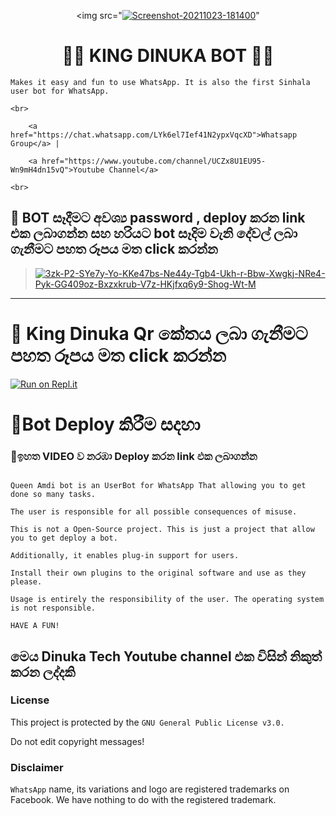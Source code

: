 <div align="center">

  <img src="<a href="https://ibb.co/crD8FYK"><img src="https://i.ibb.co/3CBFNR5/Screenshot-20211023-181400.jpg" alt="Screenshot-20211023-181400" border="0"></a>"

  <h1> 🤖🤖 KING DINUKA BOT 💎👸</h1>

</div>

<p align="center">

    Makes it easy and fun to use WhatsApp. It is also the first Sinhala user bot for WhatsApp.

    <br>

        <a href="https://chat.whatsapp.com/LYk6el7Ief41N2ypxVqcXD">Whatsapp Group</a> |

        <a href="https://www.youtube.com/channel/UCZx8U1EU95-Wn9mH4dn15vQ">Youtube Channel</a>

    <br>

</p>

## 👑 BOT සෑදීමට අවශ්‍ය password , deploy කරන link එක ලබාගන්න සහ හරියට bot සෑදිම වැනි දේවල් ලබා ගැනීමට පහත රූපය මත click කරන්න 

> [<a href="https://imgbb.com/"><img src="https://i.ibb.co/DgkXYJS/3zk-P2-SYe7y-Yo-KKe47bs-Ne44y-Tgb4-Ukh-r-Bbw-Xwgkj-NRe4-Pyk-GG409oz-Bxzxkrub-V7z-HKjfxq6y9-Shog-Wt-M.jpg" alt="3zk-P2-SYe7y-Yo-KKe47bs-Ne44y-Tgb4-Ukh-r-Bbw-Xwgkj-NRe4-Pyk-GG409oz-Bxzxkrub-V7z-HKjfxq6y9-Shog-Wt-M" border="0"></a>](https://youtube.com/channel/UC-P4xVFvCgqQuUx9PrN2DIA)

----

# 👑 King Dinuka Qr කේතය ලබා ගැනීමට පහත රූපය මත click කරන්න

[![Run on Repl.it](https://raw.githubusercontent.com/Sew01RaviduManoj01KingAndQueen/QueenSew/master/resources/gif/qr-scan.gif)](https://replit.com/@yasasdileepa/King-Dinuka?v=1)

#  👑Bot Deploy කිරීම සදහා

### 👑ඉහත VIDEO ව නරඹා Deploy කරන link එක ලබාගන්න


  

  
  
    
  
   
  
   
  
 


```

Queen Amdi bot is an UserBot for WhatsApp That allowing you to get done so many tasks.

The user is responsible for all possible consequences of misuse.

This is not a Open-Source project. This is just a project that allow you to get deploy a bot.

Additionally, it enables plug-in support for users.

Install their own plugins to the original software and use as they please.

Usage is entirely the responsibility of the user. The operating system is not responsible.

HAVE A FUN!

```

 

    

    

  ## මෙය Dinuka Tech Youtube channel එක විසින් නිකුත් කරන ලද්දකි

									

### License

This project is protected by the `GNU General Public License v3.0.`

Do not edit copyright messages!

### Disclaimer

`WhatsApp` name, its variations and logo are registered trademarks on Facebook. We have nothing to do with the registered trademark.
